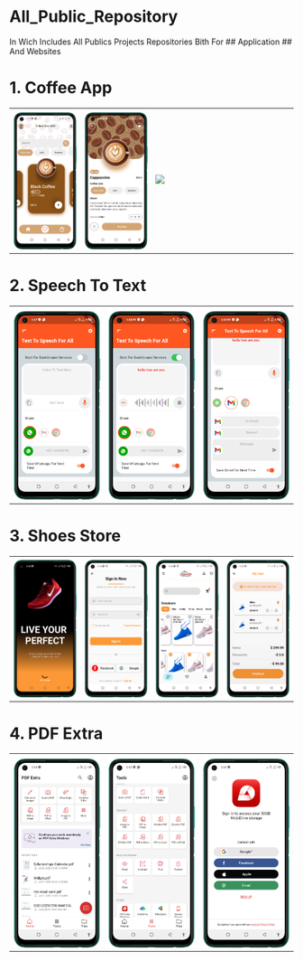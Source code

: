 # All_Public_Repository
 In Wich Includes All Publics Projects Repositories
 Bith For ## Application ## And Websites

# 1. Coffee App
 <table style='border:none;width:100%'>
  <td style='width:24%;'>

   <img style='width:100%;' src='coffee1.png'>
  </td>
  <td style='width:24%;'>

  <img style='width:100%;' src='coffee2.png'>
  </td>
   <td style='width:48%;'>

  <img style='width:100%;' src='coffee_ui_gif_tempword.gif'>
  </td>
</table>



# 2. Speech To Text
<table style='border:none;width:100%'>
  <td style='width:24%;'>
   <img style='width:100%;' src='speech_to_text1.png'>
  </td>
  <td style='width:24%;'>

  <img style='width:100%;' src='speech_to_text2.png'>
  </td>
   <td style='width:24%;'>

  <img style='width:100%;' src='speech_to_text3.png'>
  </td>
   </td>
</table>

# 3. Shoes Store
<table style='border:none;width:100%'>
  <td style='width:24%;'>

   <img style='width:100%;' src='shoes store1.png'>
  </td>
  <td style='width:24%;'>

  <img style='width:100%;' src='shoes store2.png'>
  </td>
   <td style='width:24%;'>

  <img style='width:100%;' src='shoes store4.png'>
  </td>
   </td>
   <td style='width:24%;'>

  <img style='width:100%;' src='shoes store5.png'>
  </td>
</table>

# 4. PDF Extra 
<table style='border:none;width:100%'>
  <td style='width:24%;'>
   <img style='width:100%;' src='pdfextra1.png'>
  </td>
  <td style='width:24%;'>
  <img style='width:100%;' src='pdfextra2.png'>
  </td>
   <td style='width:24%;'>
  <img style='width:100%;' src='pdfextra3.png'>
  </td>
</table>
